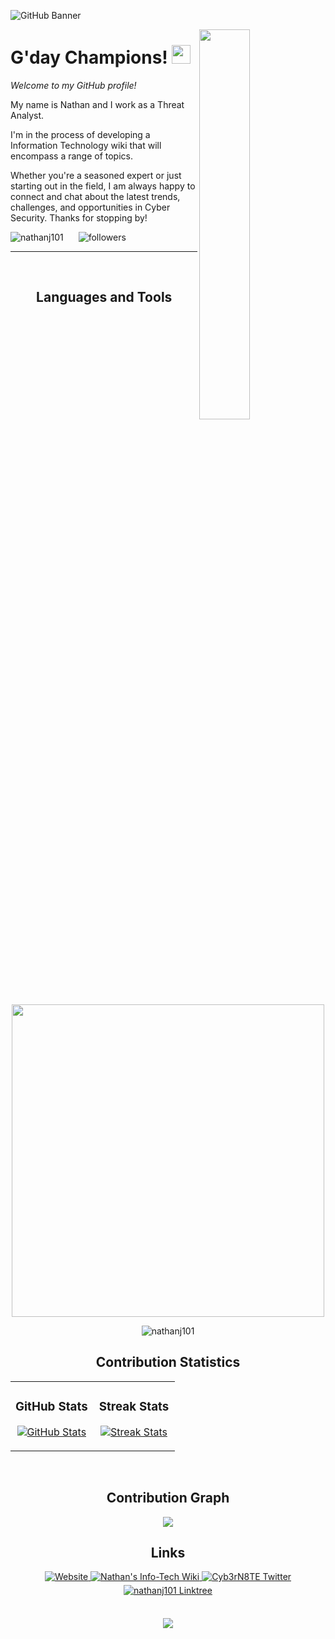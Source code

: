 <!-- Banner -->
![GitHub Banner](./GitHubBannerImage.png)


<!-- nathanj101 image -->
<div>
  <img align="right" width="40%" src="./Profile_pic.png">
</div>

<!-- Header Name -->
# G'day Champions! <img src="https://emojis.slackmojis.com/emojis/images/1643515314/13343/trophy.gif?1643515314" width="30"/> 

*Welcome to my GitHub profile!*
<!-- Start Intro -->
<p align="left">My name is Nathan and I work as a Threat Analyst. </p>

I'm in the process of developing a Information Technology wiki that will encompass a range of topics.

Whether you're a seasoned expert or just starting out in the field, I am always happy to connect and chat about the latest trends, challenges, and opportunities in Cyber Security. Thanks for stopping by!
<!-- End Intro -->

<!-- Profile Count Badge and Followers Badge -->
<p align="left">
  <img src="https://komarev.com/ghpvc/?username=nathanj101&label=Profile%20views&color=529E18&style=for-the-badge&logo=star" alt="nathanj101" style="padding-right:20px;" />
  <img alt="followers" title="Follow me on Github" src="https://img.shields.io/github/followers/nathanj101?color=529E18&style=for-the-badge&logo=github&label=Follow" />
</p>

---

<br />

<h2 align="center">Languages and Tools</h2> 
<p align="center">
    <img width="500px" src="https://skillicons.dev/icons?i=vscode,c,cs,cpp,powershell,py,java,html,js,md,php,postgres,windows,linux,redhat,bsd,wordpress,twitter,regex,ps,nginx,kali,grafana,github,discord,css,cloudflare&perline=10"/>
</p>
<p align="center">
    <img src="https://github-readme-stats.vercel.app/api/top-langs?username=nathanj101&show_icons=true&locale=en&layout=compact" alt="nathanj101"/>
</p>

<!-- Projects -->

<!--

<h2 align="center">Projects</h2>
<br>
<div align="center">
  <a href="https://github.com/nathanj101/LRWC-Log-Beautify">
    <img src="https://github-readme-stats.vercel.app/api/pin/?username=nathanj101&repo=LRWC-Log-Beautify" alt="LRWC-Log-Beautify">
  </a>
  <a href="https://github.com/nathanj101/DefangIt">
    <img src="https://github-readme-stats.vercel.app/api/pin/?username=nathanj101&repo=DefangIt" alt="DefangIt">
  </a>
  <a href="https://github.com/nathanj101/IOC-Builder">
    <img src="https://github-readme-stats.vercel.app/api/pin/?username=nathanj101&repo=IOC-Builder" alt="IOC-Builder">
  </a>
  <a href="https://github.com/nathanj101/RegKeyCanine">
    <img src="https://github-readme-stats.vercel.app/api/pin/?username=nathanj101&repo=RegKeyCanine" alt="RegKeyCanine">
  </a>
</div>

-->

<!-- Github Stats --> 
<h2 align="center">Contribution Statistics</h2>

<table width="100%">
  <tr>
    <td width="50%">
      <h3 align="center"><strong>GitHub Stats</strong></h3>
      <p align="center">
        <a href="https://github.com/nathanj101">
          <img align="center" src="https://github-readme-stats.vercel.app/api?username=nathanj101&count_private=true&show_icons=true&theme=gotham" alt="GitHub Stats" />
        </a>
      </p>
    </td>
    <td width="50%">
      <h3 align="center"><strong>Streak Stats</strong></h3>
      <p align="center">
        <a href="https://github.com/nathanj101">
          <img align="center" src="https://streak-stats.demolab.com?user=nathanj101&theme=gotham&hide_border=true" alt="Streak Stats" />
        </a>
      </p>
    </td>
  </tr>
</table>
<br />

<!-- Contribution Graph -->
<h2 align="center">Contribution Graph</h2>
<div align="center">
    <img src="https://github-readme-activity-graph.vercel.app/graph?username=nathanj101&bg_color=011627&color=ffffff&line=529E18&point=ffeb95&area=true&hide_border=false" border-radius="15">
</div>

<!-- Links Section -->

<h2 align="center">Links</h2>
<div align="center">
    <a href="https://nwinfotech.net" target="_blank">
    <img src="https://img.shields.io/badge/Website-529E18?style=for-the-badge&logo=website&logoColor=white" alt="Website" style="margin-bottom: 5px;" />
  </a>
  <a href="https://wiki.nwinfotech.net" target="_blank">
    <img src="https://img.shields.io/badge/Wiki-529E18?style=for-the-badge&logo=wikipedia&logoColor=white" alt="Nathan's Info-Tech Wiki" style="margin-bottom: 5px;" />
  </a>
  <a href="https://twitter.com/Cyb3rN8TE" target="_blank">
    <img src="https://img.shields.io/badge/Twitter-1DA1F2?style=for-the-badge&logo=twitter&logoColor=white" alt="Cyb3rN8TE Twitter" style="margin-bottom: 5px;" />
  </a>
  <a href="https://linktr.ee/nathanj101" target="_blank">
    <img src="https://img.shields.io/badge/Linktree-529E18?style=for-the-badge&logo=linktree&logoColor=white" alt="nathanj101 Linktree" style="margin-bottom: 5px;" />
  </a>
</div>
<br/>

<!-- Footer --> 
<p align="center">
  <img src="https://capsule-render.vercel.app/api?type=waving&color=529E18&height=65&section=footer"/>
</p>
